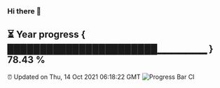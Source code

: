 ### Hi there 👋
⏳ Year progress { ███████████████████████▁▁▁▁▁▁▁ } 78.43 %
---
⏰ Updated on Thu, 14 Oct 2021 06:18:22 GMT
![Progress Bar CI](https://github.com/liununu/liununu/workflows/Progress%20Bar%20CI/badge.svg)
